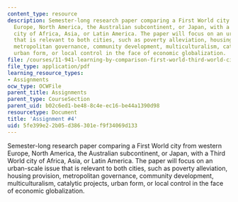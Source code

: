 ```yaml
---
content_type: resource
description: Semester-long research paper comparing a First World city from western
  Europe, North America, the Australian subcontinent, or Japan, with a Third World
  city of Africa, Asia, or Latin America. The paper will focus on an urban-scale issue
  that is relevant to both cities, such as poverty alleviation, housing provision,
  metropolitan governance, community development, multiculturalism, catalytic projects,
  urban form, or local control in the face of economic globalization.
file: /courses/11-941-learning-by-comparison-first-world-third-world-cities-fall-2008/5fe399e22b05d386301ef9f34069d133_MIT11_941f08_assn04.pdf
file_type: application/pdf
learning_resource_types:
- Assignments
ocw_type: OCWFile
parent_title: Assignments
parent_type: CourseSection
parent_uid: b02c6ed1-be48-8c4e-ec16-be44a1390d98
resourcetype: Document
title: 'Assignment #4'
uid: 5fe399e2-2b05-d386-301e-f9f34069d133
---
```

Semester-long research paper comparing a First World city from western Europe, North America, the Australian subcontinent, or Japan, with a Third World city of Africa, Asia, or Latin America. The paper will focus on an urban-scale issue that is relevant to both cities, such as poverty alleviation, housing provision, metropolitan governance, community development, multiculturalism, catalytic projects, urban form, or local control in the face of economic globalization.

